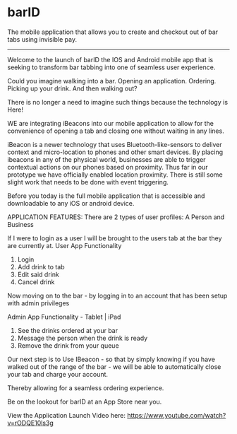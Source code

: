 # barID
The mobile application that allows you to create and checkout out of bar tabs using invisible pay.
__________________________________________

Welcome to the launch of barID the IOS and Android mobile app that is seeking to transform bar tabbing into one of seamless user experience. 

Could you imagine walking into a bar. Opening an application. Ordering. Picking up your drink. And then walking out?

There is no longer a need to imagine such things because the technology is Here!

WE are integrating iBeacons into our mobile application to allow for the convenience of opening a tab and closing one without waiting in any lines.

iBeacon is a newer technology that uses Bluetooth-like-sensors to deliver context and micro-location to phones and other smart devices. 
By placing ibeacons in any of the physical world, businesses are able to trigger contextual actions on our phones based on proximity.
Thus far in our prototype we have officially enabled location proximity. There is still some slight work that needs to be done with event triggering.

Before you today is the full mobile application that is accessible and downloadable to any iOS or android device. 

APPLICATION FEATURES:
There are 2 types of user profiles: A Person and Business

If I were to login as a user I will be brought to the users tab at the bar they are currently at. 
User App Functionality
1. Login
2. Add drink to tab
3. Edit said drink
4. Cancel drink

Now moving on to the bar - by logging in to an account that has been setup with admin privileges

Admin App Functionality - Tablet | iPad
1. See the drinks ordered at your bar
2. Message the person when the drink is ready 
3. Remove the drink from your queue

Our next step is to Use IBeacon - so that by simply knowing if you have walked out of the range of the bar - we will be able to automatically close your tab and charge your account. 

Thereby allowing for a seamless ordering experience.

Be on the lookout for barID at an App Store near you. 

View the Application Launch Video here: https://www.youtube.com/watch?v=rODQE10ls3g

